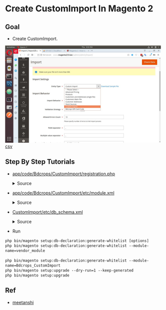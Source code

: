 #  Create CustomImport In Magento 2



## Goal
- Create CustomImport.

![](docs/customImport.jpg)
[csv](docs/bdcrops_custom.csv)

## Step By Step Tutorials

- [app/code/Bdcrops/CustomImport/registration.php](registration.php)

    <details><summary>Source</summary>
    ```
    <?php
        \Magento\Framework\Component\ComponentRegistrar::register(
            \Magento\Framework\Component\ComponentRegistrar::MODULE,
            'Bdcrops_CustomImport',
            __DIR__
        );
    ```
    </details>


- [app/code/Bdcrops/CustomImport/etc/module.xml](etc/module.xml)
  <details><summary>Source</summary>

    ```
    <?xml version="1.0"?>
    <config xmlns:xsi="http://www.w3.org/2001/XMLSchema-instance" xsi:noNamespaceSchemaLocation="urn:magento:framework:Module/etc/module.xsd">
        <module name="Bdcrops_CustomImport" setup_version="1.0.0"/>
    </config>

    ```
  </details>
- [CustomImport/etc/db_schema.xml](etc/db_schema.xml)

  <details><summary>Source</summary>

      ```
      <?xml version="1.0"?>
      <schema xmlns:xsi="http://www.w3.org/2001/XMLSchema-instance" xsi:noNamespaceSchemaLocation="urn:magento:framework:Setup/Declaration/Schema/etc/schema.xsd">
         <table name="bdcrops_custom" resource="default" engine="innodb" comment="bdcrops declarative table">
              <column xsi:type="smallint" name="id" padding="6" unsigned="false" nullable="false" identity="true" comment="ID"/>
              <column xsi:type="varchar" name="name" nullable="false" length="25" comment="Name"/>
              <column xsi:type="varchar" name="description" nullable="false" length="255" comment="Descrition"/>
              <column xsi:type="timestamp" name="created"  comment="Time of event"/>
              <column xsi:type="timestamp" name="date_closed"  comment="Time of event"/>
              <constraint xsi:type="primary" referenceId="PRIMARY">   <column name="id"/> </constraint>
          </table>
      </schema>
      ```
  </details>

- Run 
```
php bin/magento setup:db-declaration:generate-whitelist [options]
php bin/magento setup:db-declaration:generate-whitelist --module-name=vendor_module

php bin/magento setup:db-declaration:generate-whitelist --module-name=Bdcrops_CustomImport
php bin/magento setup:upgrade --dry-run=1 --keep-generated
php bin/magento setup:upgrade

```

## Ref
- [meetanshi](https://www.scommerce-mage.com/blog/magento-2-how-to-import-csv-to-custom-table.html)
